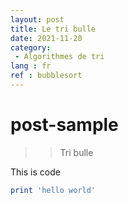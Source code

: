 ```yaml
---
layout: post
title: Le tri bulle
date: 2021-11-20
category: 
 - Algorithmes de tri 
lang : fr
ref : bubblesort
---
```

# post-sample
> >Tri bulle

This is code
```ruby
print 'hello world'
```
